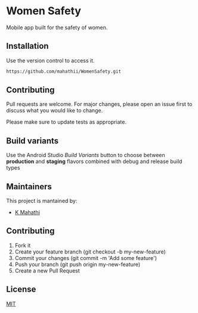 # Women Safety

Mobile app built for the safety of women.

## Installation

Use the version control to access it.

```bash
https://github.com/mahathii/WomenSafety.git
```

## Contributing

Pull requests are welcome. For major changes, please open an issue first to discuss what you would like to change.

Please make sure to update tests as appropriate.

## Build variants

Use the Android Studio _Build Variants_ button to choose between **production** and **staging** flavors combined with debug and release build types

## Maintainers

This project is mantained by:

- [K Mahathi](http://github.com/mahathii)

## Contributing

1. Fork it
2. Create your feature branch (git checkout -b my-new-feature)
3. Commit your changes (git commit -m 'Add some feature')
4. Push your branch (git push origin my-new-feature)
5. Create a new Pull Request

## License

[MIT](https://choosealicense.com/licenses/mit/)
